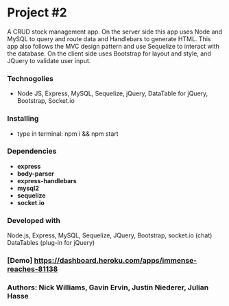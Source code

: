 # Project #2
A CRUD stock management app. On the server side this app uses Node and MySQL to query and route data and Handlebars to generate HTML. This app also follows the MVC design pattern and use Sequelize to interact with the database. On the client side uses Bootstrap for layout and style, and JQuery to validate user input.

### Technogolies
- Node JS, Express, MySQL, Sequelize, jQuery, DataTable for jQuery, Bootstrap, Socket.io

### Installing
- type in terminal: npm i && npm start

### Dependencies
- **express**
- **body-parser** 
- **express-handlebars** 
- **mysql2**
- **sequelize**
- **socket.io**

### Developed with
Node.js, Express, MySQL, Sequelize, JQuery, Bootstrap, socket.io (chat) DataTables (plug-in for jQuery)

### [Demo] https://dashboard.heroku.com/apps/immense-reaches-81138

### Authors: Nick Williams, Gavin Ervin, Justin Niederer, Julian Hasse
